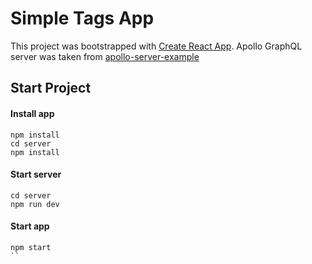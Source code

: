 # Simple Tags App
This project was bootstrapped with [Create React App](https://github.com/facebookincubator/create-react-app).
Apollo GraphQL server was taken from [apollo-server-example](https://github.com/Akryum/apollo-server-example)

## Start Project

#### Install app
```
npm install
cd server
npm install
```
#### Start server
```
cd server
npm run dev
```
#### Start app
```
npm start
``